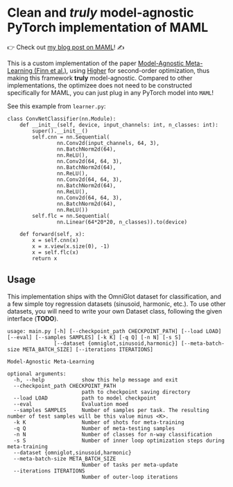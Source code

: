 # Clean and *truly* model-agnostic PyTorch implementation of MAML

:point_right: Check out [my blog post on
MAML](https://notes.theomorales.com/MAML/A+Gentle+Introduction+to+Meta-Learning)! :writing_hand:

This is a custom implementation of the paper [Model-Agnostic Meta-Learning (Finn et
al.)](https://arxiv.org/abs/1703.03400), using [Higher](https://github.com/facebookresearch/higher)
for second-order optimization, thus making this framework **truly** model-agnostic. Compared to
other implementations, the optimizee does not need to be constructed specifically for MAML, you can just plug in
any PyTorch model into `MAML`!

See this example from `learner.py`:

```
class ConvNetClassifier(nn.Module):
    def __init__(self, device, input_channels: int, n_classes: int):
        super().__init__()
        self.cnn = nn.Sequential(
                nn.Conv2d(input_channels, 64, 3),
                nn.BatchNorm2d(64),
                nn.ReLU(),
                nn.Conv2d(64, 64, 3),
                nn.BatchNorm2d(64),
                nn.ReLU(),
                nn.Conv2d(64, 64, 3),
                nn.BatchNorm2d(64),
                nn.ReLU(),
                nn.Conv2d(64, 64, 3),
                nn.BatchNorm2d(64),
                nn.ReLU())
        self.flc = nn.Sequential(
                nn.Linear(64*20*20, n_classes)).to(device)

    def forward(self, x):
        x = self.cnn(x)
        x = x.view(x.size(0), -1)
        x = self.flc(x)
        return x
```


## Usage

This implementation ships with the OmniGlot dataset for classification, and a few simple toy regression datasets (sinusoid, harmonic, etc.).
To use other datasets, you will need to write your own Dataset class, following the given interface (**TODO**).

```
usage: main.py [-h] [--checkpoint_path CHECKPOINT_PATH] [--load LOAD] [--eval] [--samples SAMPLES] [-k K] [-q Q] [-n N] [-s S]
               [--dataset {omniglot,sinusoid,harmonic}] [--meta-batch-size META_BATCH_SIZE] [--iterations ITERATIONS]

Model-Agnostic Meta-Learning

optional arguments:
  -h, --help            show this help message and exit
  --checkpoint_path CHECKPOINT_PATH
                        path to checkpoint saving directory
  --load LOAD           path to model checkpoint
  --eval                Evaluation moed
  --samples SAMPLES     Number of samples per task. The resulting number of test samples will be this value minus <K>.
  -k K                  Number of shots for meta-training
  -q Q                  Number of meta-testing samples
  -n N                  Number of classes for n-way classification
  -s S                  Number of inner loop optimization steps during meta-training
  --dataset {omniglot,sinusoid,harmonic}
  --meta-batch-size META_BATCH_SIZE
                        Number of tasks per meta-update
  --iterations ITERATIONS
                        Number of outer-loop iterations
```

